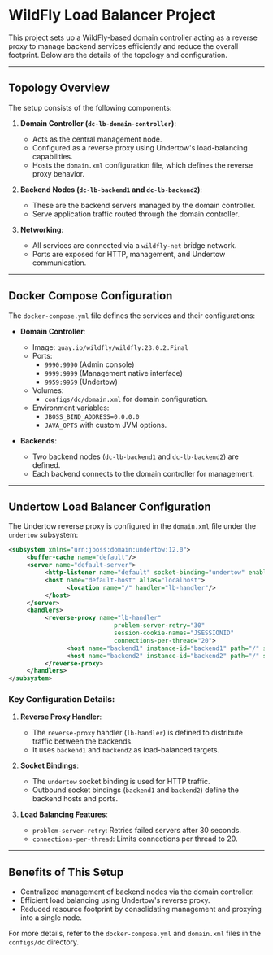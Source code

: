 # WildFly Load Balancer Project

This project sets up a WildFly-based domain controller acting as a reverse proxy to manage backend services efficiently and reduce the overall footprint. Below are the details of the topology and configuration.

---

## Topology Overview

The setup consists of the following components:

1. **Domain Controller (`dc-lb-domain-controller`)**:
    - Acts as the central management node.
    - Configured as a reverse proxy using Undertow's load-balancing capabilities.
    - Hosts the `domain.xml` configuration file, which defines the reverse proxy behavior.

2. **Backend Nodes (`dc-lb-backend1` and `dc-lb-backend2`)**:
    - These are the backend servers managed by the domain controller.
    - Serve application traffic routed through the domain controller.

3. **Networking**:
    - All services are connected via a `wildfly-net` bridge network.
    - Ports are exposed for HTTP, management, and Undertow communication.

---

## Docker Compose Configuration

The `docker-compose.yml` file defines the services and their configurations:

- **Domain Controller**:
  - Image: `quay.io/wildfly/wildfly:23.0.2.Final`
  - Ports:
     - `9990:9990` (Admin console)
     - `9999:9999` (Management native interface)
     - `9959:9959` (Undertow)
  - Volumes:
     - `configs/dc/domain.xml` for domain configuration.
  - Environment variables:
     - `JBOSS_BIND_ADDRESS=0.0.0.0`
     - `JAVA_OPTS` with custom JVM options.

- **Backends**:
  - Two backend nodes (`dc-lb-backend1` and `dc-lb-backend2`) are defined.
  - Each backend connects to the domain controller for management.

---

## Undertow Load Balancer Configuration

The Undertow reverse proxy is configured in the `domain.xml` file under the `undertow` subsystem:

```xml
<subsystem xmlns="urn:jboss:domain:undertow:12.0">
     <buffer-cache name="default"/>
     <server name="default-server">
          <http-listener name="default" socket-binding="undertow" enable-http2="true"/>
          <host name="default-host" alias="localhost">
                <location name="/" handler="lb-handler"/>
          </host>
     </server>
     <handlers>
          <reverse-proxy name="lb-handler" 
                             problem-server-retry="30" 
                             session-cookie-names="JSESSIONID"
                             connections-per-thread="20">
                <host name="backend1" instance-id="backend1" path="/" scheme="http" outbound-socket-binding="backend1"/>
                <host name="backend2" instance-id="backend2" path="/" scheme="http" outbound-socket-binding="backend2"/>
          </reverse-proxy>
     </handlers>
</subsystem>
```

### Key Configuration Details:
1. **Reverse Proxy Handler**:
    - The `reverse-proxy` handler (`lb-handler`) is defined to distribute traffic between the backends.
    - It uses `backend1` and `backend2` as load-balanced targets.

2. **Socket Bindings**:
    - The `undertow` socket binding is used for HTTP traffic.
    - Outbound socket bindings (`backend1` and `backend2`) define the backend hosts and ports.

3. **Load Balancing Features**:
    - `problem-server-retry`: Retries failed servers after 30 seconds.
    - `connections-per-thread`: Limits connections per thread to 20.

---

## Benefits of This Setup

- Centralized management of backend nodes via the domain controller.
- Efficient load balancing using Undertow's reverse proxy.
- Reduced resource footprint by consolidating management and proxying into a single node.

For more details, refer to the `docker-compose.yml` and `domain.xml` files in the `configs/dc` directory.  
